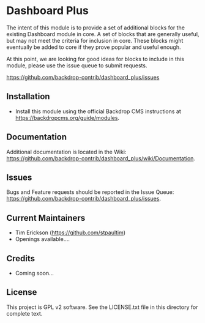 Dashboard Plus
==============

The intent of this module is to provide a set of additional blocks for the existing Dashboard module in core. A set of blocks that are generally useful, but may not meet the criteria for inclusion in core. These blocks might eventually be added to core if they prove popular and useful enough. 

At this point, we are looking for good ideas for blocks to include in this module, please use the issue queue to submit requests. 

https://github.com/backdrop-contrib/dashboard_plus/issues


Installation
------------

 - Install this module using the official Backdrop CMS instructions at
   https://backdropcms.org/guide/modules.

 Documentation
 -------------

 Additional documentation is located in the Wiki:
 https://github.com/backdrop-contrib/dashboard_plus/wiki/Documentation.

 Issues
 ------

 Bugs and Feature requests should be reported in the Issue Queue:
 https://github.com/backdrop-contrib/dashboard_plus/issues.

 Current Maintainers
 -------------------

 - Tim Erickson (https://github.com/stpaultim)
 - Openings available....

 Credits
 -------

 - Coming soon...

 License
 -------

 This project is GPL v2 software. See the LICENSE.txt file in this directory for
 complete text.

